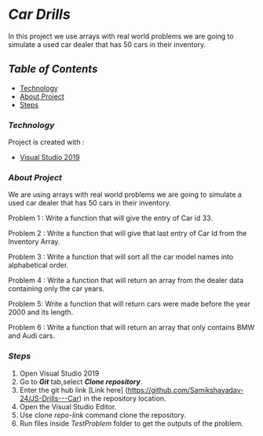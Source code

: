 # _**Car Drills**_
In this project we use arrays with real world problems we are going to simulate a used car dealer that has 50 cars in their inventory.


## _**Table of Contents**_
 - [Technology](#Technology)
 - [About Project](#About)
  - [Steps](#Steps)


### _**Technology**_
Project is created with :
- [Visual Studio 2019](https://visualstudio.microsoft.com/downloads/)


### _**About Project**_
We are using arrays with real world problems we are going to simulate a used car dealer that has 50 cars in their inventory.

Problem 1 : Write a function that will give the entry of Car id 33.

Problem 2 : Write a function that will give that last entry of Car Id from the Inventory Array.

Problem 3 : Write a function that will sort all the car model names into alphabetical order.

Problem 4 : Write a function that will return an array from the dealer data containing only the car years.

Problem 5: Write a function that will return cars were made before the year 2000 and its length.

Problem 6 : Write a function that will return an array that only contains BMW and Audi cars.


### _**Steps**_
1. Open Visual Studio 2019
2. Go to _**Git**_ tab,select _**Clone repository**_.
3. Enter the git hub link [Link here] (https://github.com/Samikshayadav-24/JS-Drills---Car) in the repository location.
4. Open the Visual Studio Editor. 
5. Use clone *repo-link* command clone the repository.
6. Run files inside *TestProblem* folder to get the outputs of the problem.